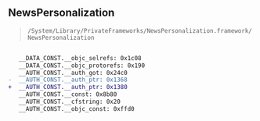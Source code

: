 ## NewsPersonalization

> `/System/Library/PrivateFrameworks/NewsPersonalization.framework/NewsPersonalization`

```diff

   __DATA_CONST.__objc_selrefs: 0x1c08
   __DATA_CONST.__objc_protorefs: 0x190
   __AUTH_CONST.__auth_got: 0x24c0
-  __AUTH_CONST.__auth_ptr: 0x1368
+  __AUTH_CONST.__auth_ptr: 0x1380
   __AUTH_CONST.__const: 0x8b80
   __AUTH_CONST.__cfstring: 0x20
   __AUTH_CONST.__objc_const: 0xffd0

```

